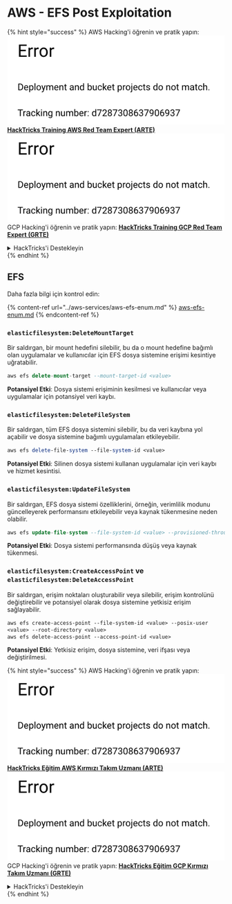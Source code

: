 # AWS - EFS Post Exploitation

{% hint style="success" %}
AWS Hacking'i öğrenin ve pratik yapın:<img src="../../../.gitbook/assets/image (1) (1).png" alt="" data-size="line">[**HackTricks Training AWS Red Team Expert (ARTE)**](https://training.hacktricks.xyz/courses/arte)<img src="../../../.gitbook/assets/image (1) (1).png" alt="" data-size="line">\
GCP Hacking'i öğrenin ve pratik yapın: <img src="../../../.gitbook/assets/image (2).png" alt="" data-size="line">[**HackTricks Training GCP Red Team Expert (GRTE)**<img src="../../../.gitbook/assets/image (2).png" alt="" data-size="line">](https://training.hacktricks.xyz/courses/grte)

<details>

<summary>HackTricks'i Destekleyin</summary>

* [**abonelik planlarını**](https://github.com/sponsors/carlospolop) kontrol edin!
* **💬 [**Discord grubuna**](https://discord.gg/hRep4RUj7f) veya [**telegram grubuna**](https://t.me/peass) katılın ya da **Twitter**'da **bizi takip edin** 🐦 [**@hacktricks\_live**](https://twitter.com/hacktricks\_live)**.**
* **Hacking ipuçlarını paylaşmak için** [**HackTricks**](https://github.com/carlospolop/hacktricks) ve [**HackTricks Cloud**](https://github.com/carlospolop/hacktricks-cloud) github reposuna PR gönderin.

</details>
{% endhint %}

## EFS

Daha fazla bilgi için kontrol edin:

{% content-ref url="../aws-services/aws-efs-enum.md" %}
[aws-efs-enum.md](../aws-services/aws-efs-enum.md)
{% endcontent-ref %}

### `elasticfilesystem:DeleteMountTarget`

Bir saldırgan, bir mount hedefini silebilir, bu da o mount hedefine bağımlı olan uygulamalar ve kullanıcılar için EFS dosya sistemine erişimi kesintiye uğratabilir.
```sql
aws efs delete-mount-target --mount-target-id <value>
```
**Potansiyel Etki**: Dosya sistemi erişiminin kesilmesi ve kullanıcılar veya uygulamalar için potansiyel veri kaybı.

### `elasticfilesystem:DeleteFileSystem`

Bir saldırgan, tüm EFS dosya sistemini silebilir, bu da veri kaybına yol açabilir ve dosya sistemine bağımlı uygulamaları etkileyebilir.
```perl
aws efs delete-file-system --file-system-id <value>
```
**Potansiyel Etki**: Silinen dosya sistemi kullanan uygulamalar için veri kaybı ve hizmet kesintisi.

### `elasticfilesystem:UpdateFileSystem`

Bir saldırgan, EFS dosya sistemi özelliklerini, örneğin, verimlilik modunu güncelleyerek performansını etkileyebilir veya kaynak tükenmesine neden olabilir.
```sql
aws efs update-file-system --file-system-id <value> --provisioned-throughput-in-mibps <value>
```
**Potansiyel Etki**: Dosya sistemi performansında düşüş veya kaynak tükenmesi.

### `elasticfilesystem:CreateAccessPoint` ve `elasticfilesystem:DeleteAccessPoint`

Bir saldırgan, erişim noktaları oluşturabilir veya silebilir, erişim kontrolünü değiştirebilir ve potansiyel olarak dosya sistemine yetkisiz erişim sağlayabilir.
```arduino
aws efs create-access-point --file-system-id <value> --posix-user <value> --root-directory <value>
aws efs delete-access-point --access-point-id <value>
```
**Potansiyel Etki**: Yetkisiz erişim, dosya sistemine, veri ifşası veya değiştirilmesi.

{% hint style="success" %}
AWS Hacking'i öğrenin ve pratik yapın:<img src="../../../.gitbook/assets/image (1) (1).png" alt="" data-size="line">[**HackTricks Eğitim AWS Kırmızı Takım Uzmanı (ARTE)**](https://training.hacktricks.xyz/courses/arte)<img src="../../../.gitbook/assets/image (1) (1).png" alt="" data-size="line">\
GCP Hacking'i öğrenin ve pratik yapın: <img src="../../../.gitbook/assets/image (2).png" alt="" data-size="line">[**HackTricks Eğitim GCP Kırmızı Takım Uzmanı (GRTE)**<img src="../../../.gitbook/assets/image (2).png" alt="" data-size="line">](https://training.hacktricks.xyz/courses/grte)

<details>

<summary>HackTricks'i Destekleyin</summary>

* [**abonelik planlarını**](https://github.com/sponsors/carlospolop) kontrol edin!
* **💬 [**Discord grubuna**](https://discord.gg/hRep4RUj7f) veya [**telegram grubuna**](https://t.me/peass) katılın ya da **Twitter'da** 🐦 [**@hacktricks\_live**](https://twitter.com/hacktricks\_live)**'i takip edin.**
* **Hacking ipuçlarını paylaşmak için** [**HackTricks**](https://github.com/carlospolop/hacktricks) ve [**HackTricks Cloud**](https://github.com/carlospolop/hacktricks-cloud) github reposuna PR gönderin.

</details>
{% endhint %}
